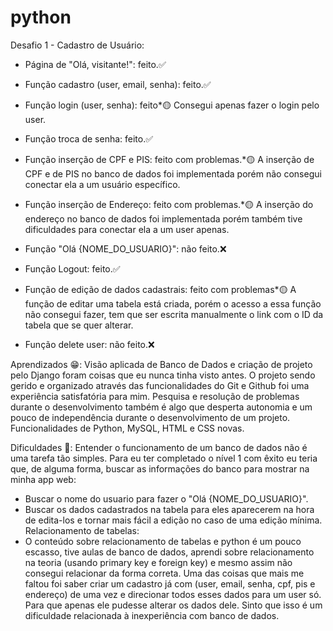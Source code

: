 # python
 
 Desafio 1 - Cadastro de Usuário:

- Página de "Olá, visitante!": feito.✅

- Função cadastro (user, email, senha): feito.✅

- Função login (user, senha): feito*🟡
Consegui apenas fazer o login pelo user.

- Função troca de senha: feito.✅

- Função inserção de CPF e PIS: feito com problemas.*🟡
A inserção de CPF e de PIS no banco de dados foi implementada porém não consegui conectar ela a um usuário específico.

- Função inserção de Endereço: feito com problemas.*🟡
A inserção do endereço no banco de dados foi implementada porém também tive dificuldades para conectar ela a um user apenas.

- Função "Olá {NOME_DO_USUARIO}": não feito.❌

- Função Logout: feito.✅

- Função de edição de dados cadastrais: feito com problemas*🟡
A função de editar uma tabela está criada, porém o acesso a essa função não consegui fazer, tem que ser escrita manualmente o link com o ID da tabela que se quer alterar.

- Função delete user: não feito.❌

Aprendizados 😁:
Visão aplicada de Banco de Dados e criação de projeto pelo Django foram coisas que eu nunca tinha visto antes.
O projeto sendo gerido e organizado através das funcionalidades do Git e Github foi uma experiência satisfatória para mim.
Pesquisa e resolução de problemas durante o desenvolvimento também é algo que desperta autonomia e um pouco de independência durante o desenvolvimento de um projeto.
Funcionalidades de Python, MySQL, HTML e CSS novas.

Dificuldades 🥵:
Entender o funcionamento de um banco de dados não é uma tarefa tão simples.
Para eu ter completado o nível 1 com êxito eu teria que, de alguma forma, buscar as informações do banco para mostrar na minha app web:
 - Buscar o nome do usuario para fazer o "Olá {NOME_DO_USUARIO}".
 - Buscar os dados cadastrados na tabela para eles aparecerem na hora de edita-los e tornar mais fácil a edição no caso de uma edição mínima.
Relacionamento de tabelas:
 - O conteúdo sobre relacionamento de tabelas e python é um pouco escasso, tive aulas de banco de dados, aprendi sobre relacionamento na teoria (usando primary key e foreign key) e mesmo assim não consegui relacionar da forma correta.
Uma das coisas que mais me faltou foi saber criar um cadastro já com (user, email, senha, cpf, pis e endereço) de uma vez e direcionar todos esses dados para um user só. Para que apenas ele pudesse alterar os dados dele. Sinto que isso é um dificuldade relacionada à inexperiência com banco de dados.
